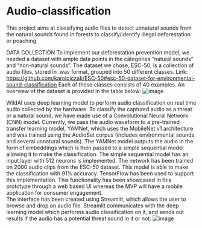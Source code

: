 # Audio-classification
This project aims at classifying audio files to detect unnatural sounds from the natural sounds found in forests to classify/identify illegal deforestation or poaching

DATA COLLECTION
To implement our deforestation prevention model, we needed a dataset with ample data points in the categories “natural sounds” and “non-natural sounds”. The dataset we chose, ESC-50, is a collection of audio files, stored in .wav format, grouped into 50 different classes. 
Link: https://github.com/karolpiczak/ESC-50#esc-50-dataset-for-environmental-sound-classification
Each of these classes consists of 40 examples. An overview of the dataset is provided in the table below:
![image](https://user-images.githubusercontent.com/22393419/147980369-2415ee91-22f1-431f-b662-e7da77a134ba.png)
  
WildAI uses deep learning model to perform audio classification on real time audio collected by the hardware. To classify the captured audio as a threat or a natural sound, we have made use of a Convolutional Neural Network (CNN) model. Currently, we pass the audio waveform to a pre-trained transfer learning model, YAMNet, which uses the MobileNet v1 architecture and was trained using the AudioSet corpus (includes environmental sounds and several unnatural sounds). The YAMNet model outputs the audio in the form of embeddings which is then passed to a simple sequential model allowing it to make the classification. The simple sequential model has an input layer with 512 neurons is implemented. The network has been trained on 2000 audio clips from the ESC-50 dataset. This model is able to make the classification with 91% accuracy. TensorFlow has been used to support this implementation. 
This functionality has been showcased in this prototype through a web based UI whereas the MVP will have a mobile application for consumer engagement.   
The interface has been created using Streamlit, which allows the user to browse and drop an audio file. Streamlit communicates with the deep learning model which performs audio classification on it, and sends out results if the audio has a potential threat sound in it or not. 
![image](https://user-images.githubusercontent.com/22393419/185800272-66e05a9a-0e99-4f97-ada6-d40ff0fa04cc.png)
